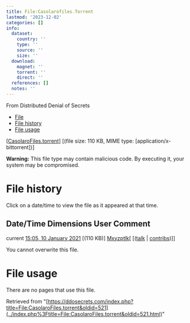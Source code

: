 ```yaml
---
title: File:Casolarofiles.Torrent
lastmod: '2023-12-02'
categories: []
info:
  dataset:
    country: ''
    type: ''
    source: ''
    size: ''
  download:
    magnet: ''
    torrent: ''
    direct: ''
  references: []
  notes: ''
---
```




From Distributed Denial of Secrets

- [File](./File:CasolaroFiles.torrent.html#file)
- [File history](./File:CasolaroFiles.torrent.html#filehistory)
- [File usage](./File:CasolaroFiles.torrent.html#filelinks)

[[CasolaroFiles.torrent](../images/0/00/CasolaroFiles.torrent "CasolaroFiles.torrent")]
‎[(file size: 110 KB, MIME type:
[application/x-bittorrent])]

**Warning:** This file type may contain malicious code. By executing it,
your system may be compromised.

# File history

Click on a date/time to view the file as it appeared at that time.

Date/Time Dimensions User Comment
---
current [15:05, 10 January 2021](../images/0/00/CasolaroFiles.torrent) [(110 KB)] [Mxyzptlk](../index.php%3Ftitle=User:Mxyzptlk&action=edit&redlink=1.html "User:Mxyzptlk (page does not exist)")[ [([talk](../index.php%3Ftitle=User_talk:Mxyzptlk&action=edit&redlink=1.html "User talk:Mxyzptlk (page does not exist)") | [contribs](./Special:Contributions/Mxyzptlk.html "Special:Contributions/Mxyzptlk"))]]

You cannot overwrite this file.

# File usage

There are no pages that use this file.

Retrieved from
"[https://ddosecrets.com/index.php?title=File:CasolaroFiles.torrent&oldid=521](../index.php%3Ftitle=File:CasolaroFiles.torrent&oldid=521.html)"

